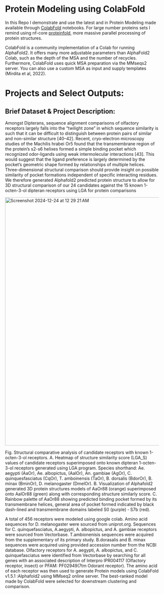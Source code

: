 # Protein Modeling using ColabFold 

In this Repo I demonstrate and use the latest and in Protein Modeling made available through [ColabFold](https://github.com/sokrypton/ColabFold) notebooks.
For large number proteins sets I remind using nf-core [proteinfold](https://github.com/nf-core/proteinfold/tree/1.0.0), more massive parallel processing of protein structures.

ColabFold is a community implementation of a Colab for running AlphaFold2. It offers many more adjustable parameters than AlphaFold2 Colab, such as the depth of the MSA and the number of recycles. Furthermore, ColabFold uses quick MSA preparation via the MMseqs2 server. You can also use a custom MSA as input and supply templates (Mirdita et al, 2022).



# Projects and Select Outputs:

## Brief Dataset & Project Description:

Amongst Dipterans, sequence alignment comparisons of olfactory receptors largely falls into the “twilight zone” in which sequence similarity is such that it can be difficult to distinguish between protein pairs of similar and non-similar structure [40–42]. Recent, cryo-electron microscopy studies of the Machilis hrabei Or5 found that the transmembrane region of the protein’s s2-s6 helixes formed a simple binding pocket which recognized odor-ligands using weak intermolecular interactions [43]. This would suggest that the ligand preference is largely determined by the pocket’s geometric shape formed by relationships of multiple helices. Three-dimensional structural comparison should provide insight on possible similarity of pocket formations independent of specific interacting residues. We therefore generated Alphafold2 predicted protein structure to allow for 3D structural comparison of our 24 candidates against the 15 known 1-octen-3-ol dipteran receptors using LGA for protein comparisons 

<img width="813" alt="Screenshot 2024-12-24 at 12 29 21 AM" src="https://github.com/user-attachments/assets/58a8854d-4a4a-4674-9225-e395fed03af7" />

Fig. Structural comparative analysis of candidate receptors with known 1-octen-3-ol receptors.
A. Heatmap of structure similarity score (LGA_S) values of candidate receptors superimposed onto known dipteran 1-octen-3-ol receptors generated using LGA program. Species shorthand: Ae. aegypti (AaOr), Ae. albopictus, (AalOr), An. gambiae (AgOr), C. quinquesfasciatus (CqOr), T. amboinensis (TaOr), B. dorsalis (BdorOr), B. minax (BminOr), D. melanogaster (DmelOr). B. Visualization of Alphafold2 generated 3D protein structures models of AaOr88 (orange) superimposed onto AalOr88 (green) along with corresponding structure similarly score. C. Rainbow palette of AaOr88 showing predicted binding pocket formed by its transmembrane helices, general area of pocket formed indicated by black dash-lined and transmembrane domains labeled S0 (purple) ‐ S7b (red).




A total of 456 receptors were modeled using google colab. Amino acid sequences for D. melanogaster were sourced from uniprot.org. Sequences for C. quinquefasciatus, A.aegypti, A. albopictus, and A. gambiae receptors were sourced from Vectorbase. T.ambionenisis sequences were acquired from the supplementary of its primary study. B.dorasalis and B. minax sequences were acquired using provided accession number from the NCBI database. Olfactory receptors for A. aegypti, A. albopictus, and C. quinquefasciatus were identified from Vectorbase by searching for all genes with an associated description of Interpro IPR004117 (Olfactory receptor, insect) or PFAM: PF02949(7tm Odorant receptor). The amino acid of each receptor was then used to generate Protein models using ColabFold v1.5.1 :Alphafold2 using MMseq2 online server. The best-ranked model made by ColabFold were selected for downstream clustering and comparison.
